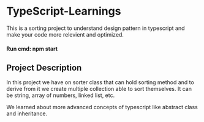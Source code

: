 # TypeScript-Learnings

This is a sorting project to understand design pattern in typescript and make your code more relevient and optimized.

#### Run cmd: npm start

## Project Description

In this project we have on sorter class that can hold sorting method and to derive from it we create multiple collection able to sort themselves. It can be string, array of numbers, linked list, etc.

We learned about more advanced concepts of typescript like abstract class and inheritance.
